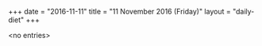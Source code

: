 +++
date = "2016-11-11"
title = "11 November 2016 (Friday)"
layout = "daily-diet"
+++

<p>&lt;no entries&gt;</p>